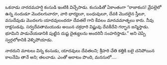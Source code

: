 ﻿ఒకనాడు నారదమహర్షి కంసుడి ఇంటికి విచ్చేసాడు. కంసుడితో ఏకాంతంగా “రాజాకంస! వ్రేపల్లెలో ఉన్న నందుడూ మొదలగువారూ, వారి భార్యలూ, బంధువులూ, దేవకి మొదలైన స్తీలూ, వసుదేవుడు మొదలగు యాదవులందరూ దేవతలే గాని కేవలం మానవమాతృలు కారు. నీవు రాక్షసుడవు. సర్వదేవతామయుడు అయిన చక్రధారి విష్ణువు దేవకీదేవి గర్భాన జన్మిస్తాడు. భూమిని పాడుచేయడానికి పుట్టిన దుష్ట దైత్యులను అందరినీ సంహరిస్తాడు.” అని చెప్పి స్వర్గలోకానికి వెళ్ళిపోయాడు. 

నారదుని మాటలు విన్న కంసుడు, యాదవులు దేవతలని; శ్రీహరి చేతి కత్తికి బలై చనిపోయిన కాలనేమి తానే అని; తలచాడు. ఎంతో ఆరాటం పొంది, మనసులో.... 

